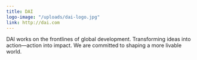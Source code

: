 ```yaml
---
title: DAI
logo-image: "/uploads/dai-logo.jpg"
link: http://dai.com
---
```

DAI works on the frontlines of global development. Transforming ideas into
action—action into impact. We are committed to shaping a more livable world.
